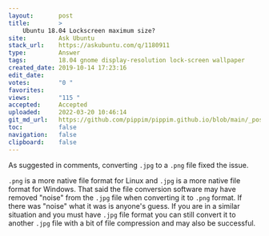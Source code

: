 ```yaml
---
layout:       post
title:        >
    Ubuntu 18.04 Lockscreen maximum size?
site:         Ask Ubuntu
stack_url:    https://askubuntu.com/q/1180911
type:         Answer
tags:         18.04 gnome display-resolution lock-screen wallpaper
created_date: 2019-10-14 17:23:16
edit_date:    
votes:        "0 "
favorites:    
views:        "115 "
accepted:     Accepted
uploaded:     2022-03-20 10:46:14
git_md_url:   https://github.com/pippim/pippim.github.io/blob/main/_posts/2019/2019-10-14-Ubuntu-18.04-Lockscreen-maximum-size_.md
toc:          false
navigation:   false
clipboard:    false
---
```


As suggested in comments, converting `.jpg` to a `.png` file fixed the issue.

`.png` is a more native file format for Linux and `.jpg` is a more native file format for Windows. That said the file conversion software may have removed "noise" from the `.jpg` file when converting it to `.png` format. If there was "noise" what it was is anyone's guess. If you are in a similar situation and you must have `.jpg` file format you can still convert it to another `.jpg` file with a bit of file compression and may also be successful.
